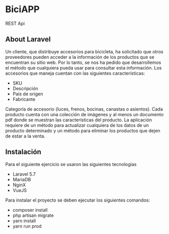 # BiciAPP

REST Api
## About Laravel

Un cliente, que distribuye accesorios para bicicleta, ha solicitado que otros proveedores pueden acceder a la información de los productos que se encuentran su sitio web. Por lo tanto, se nos ha pedido que desarrollemos el método que cualquiera pueda usar para consultar esta información.
Los accesorios que maneja cuentan con las siguientes características:

- SKU
- Descripción
- País de origen
- Fabricante

Categoría de accesorio (luces, frenos, bocinas, canastas o asientos).
Cada producto cuenta con una colección de imágenes y al menos un documento pdf donde se muestran las características del producto.
La aplicación requiere de un método para actualizar cualquiera de los datos de un producto determinado y un método para eliminar los productos que dejen de estar a la venta.

## Instalación

Para el siguiente ejercicio se usaron las siguientes tecnologías

- Laravel 5.7
- MariaDB
- NginX
- VueJS

Para instalar el proyecto se deben ejecutar los siguientes comandos: 

- composer install
- php artisan migrate
- yarn install
- yarn run prod

